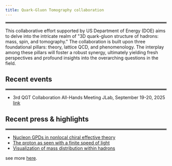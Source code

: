 ```yaml
---
title: Quark-Gluon Tomography collaboration
---
```


<hr style="border:2px solid gray">
This collaborative effort supported by US Department of Energy (DOE) aims to delve into the intricate realm of "3D quark-gluon structure of hadrons: mass, spin, and tomography." The collaboration is built upon three foundational pillars: theory, lattice QCD, and phenomenology. The interplay among these pillars will foster a robust synergy, ultimately yielding fresh perspectives and profound insights into the overarching questions in the field.

## Recent events
<hr style="border:2px solid gray">

- 3rd QGT Collaboration All-Hands Meeting JLab, September 19-20, 2025 [link](https://indico.phy.anl.gov/event/62/overview)


## Recent press & highlights <span style="font-size:0.5em;"></span> 
<hr style="border:2px solid gray">

- [Nucleon GPDs in nonlocal chiral effective theory](/highlights/0006.html)
- [The proton as seen with a finite speed of light](/highlights/0005.html)
- [Visualization of mass distribution within hadrons](/highlights/0004.html) 

see more [here](/highlights.html).

